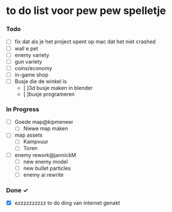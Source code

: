 # to do list voor pew pew spelletje

### Todo

- [ ] fix dat als je het project opent op mac dat het niet crashed
- [ ] wall e pet
- [ ] enemy variety
- [ ] gun variety
- [ ] coins/economy
- [ ] in-game shop
- [ ] Busje die de winkel is
  - [ ]3d busje maken in blender
  - [ ]busje programeren 

### In Progress

- [ ] Goede map@kipmeneer
  - [ ] Niewe map maken
- [ ] map assets
  - [ ] Kampvuur
  - [ ]  Toren
 
- [ ] enemy rework@jannickM
  - [ ] new enemy model
  - [ ] new bullet particles
  - [ ] enemy ai rewrite

### Done ✓

- [x] ezzzzzzzzzz to do ding van internet genakt
